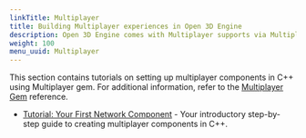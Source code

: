 ```yaml
---
linkTitle: Multiplayer
title: Building Multiplayer experiences in Open 3D Engine
description: Open 3D Engine comes with Multiplayer supports via Multiplayer Gem and AzNetwork interfaces.
weight: 100
menu_uuid: Multiplayer
---
```


This section contains tutorials on setting up multiplayer components in C++ using Multiplayer gem. For additional information, refer to the [Multiplayer Gem](/docs/user-guide/gems/reference/multiplayer/) reference.

* [Tutorial: Your First Network Component](first-multiplayer-component) - Your introductory step-by-step guide to creating multiplayer components in C++.
